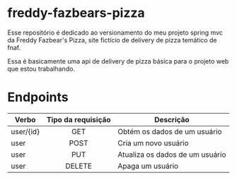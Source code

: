 # freddy-fazbears-pizza

Esse repositório é dedicado ao versionamento do meu projeto spring mvc da Freddy Fazbear's Pizza, site fictício de delivery de pizza temático de fnaf.

Essa é basicamente uma api de delivery de pizza básica para o projeto web que estou trabalhando.

# Endpoints

|Verbo|Tipo da requisição|Descrição|
|--|:--:|--|
|user/{id}|GET|Obtém os dados de um usuário|
|user|POST|Cria um novo usuário|
|user|PUT|Atualiza os dados de um usuário|
|user|DELETE|Apaga um usuário|
